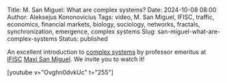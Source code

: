Title: M. San Miguel: What are complex systems?
Date: 2024-10-08 08:00
Author: Aleksejus Kononovicius
Tags: video, M. San Miguel, IFISC, traffic, economics, financial markets, biology, sociology, networks, fractals, synchronization, emergence, complex systems
Slug: san-miguel-what-are-complex-systems
Status: published

An excellent introduction to [complex systems](/tag/complex-systems/) by
professor emeritus at [IFISC](https://ifisc.uib-csic.es/en/) [Maxi San
Miguel](https://ifisc.uib-csic.es/en/people/maxi-san-miguel/). We invite you
to watch it!

[youtube v="Ovghn0dvkUc" t="255"]

